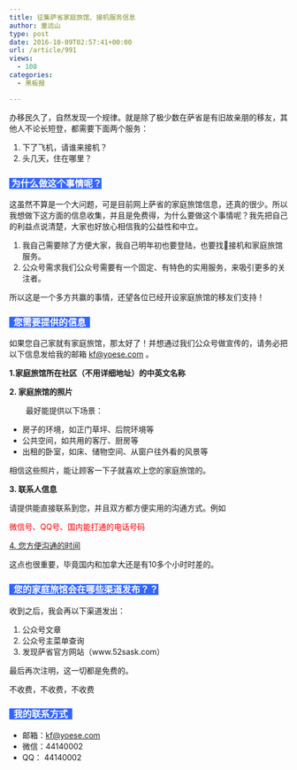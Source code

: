 ```yaml
---
title: 征集萨省家庭旅馆、接机服务信息
author: 童远山
type: post
date: 2016-10-09T02:57:41+00:00
url: /article/991
views:
  - 108
categories:
  - 黑板报

---
```

办移民久了，自然发现一个规律。就是除了极少数在萨省是有旧故亲朋的移友，其他人不论长短登，都需要下面两个服务：

<ol class=" list-paddingleft-2">
  <li>
    下了飞机，请谁来接机？
  </li>
  <li>
    头几天，住在哪里？
  </li>
</ol>

### <span style="background-color: #3366ff; color: #ffffff;"> 为什么做这个事情呢？</span>

这虽然不算是一个大问题，可是目前网上萨省的家庭旅馆信息，还真的很少。所以我想做下这方面的信息收集，并且是免费得，为什么要做这个事情呢？我先把自己的利益点说清楚，大家也好放心相信我的公益性和中立。

<ol class=" list-paddingleft-2">
  <li>
    我自己需要除了方便大家，我自己明年初也要登陆，也要找接机和家庭旅馆服务。
  </li>
  <li>
    公众号需求我们公众号需要有一个固定、有特色的实用服务，来吸引更多的关注者。
  </li>
</ol>

所以这是一个多方共赢的事情，还望各位已经开设家庭旅馆的移友们支持！

### <span style="background-color: #3366ff; color: #ffffff;">  您需要提供的信息  </span>

如果您自己家就有家庭旅馆，那太好了！并想通过我们公众号做宣传的，请务必把以下信息发给我的邮箱 <span style="color: #ff0000;">kf@yoese.com</span> 。

**1.家庭旅馆所在社区（不用详细地址）的中英文名称**

**2. 家庭旅馆的照片**

<p style="padding-left: 30px;">
  最好能提供以下场景：
</p>

  * 房子的环境，如正门草坪、后院环境等
  * 公共空间，如共用的客厅、厨房等
  * 出租的卧室，如床、储物空间、从窗户往外看的风景等

相信这些照片，能让顾客一下子就喜欢上您的家庭旅馆的。

**3. 联系人信息**

请提供能直接联系到您，并且双方都方便实用的沟通方式。例如

<span style="color: #ff0000;">微信号、QQ号、国内能打通的电话号码</span>

<span style="text-decoration: underline;">4. 您方便沟通的时间</span>

这点也很重要，毕竟国内和加拿大还是有10多个小时时差的。

### <span style="background-color: #3366ff; color: #ffffff;">  您的家庭旅馆会在哪些渠道发布？？</span>

收到之后，我会再以下渠道发出：

<ol class=" list-paddingleft-2">
  <li>
    公众号文章
  </li>
  <li>
    公众号主菜单查询
  </li>
  <li>
    发现萨省官方网站（www.52sask.com）
  </li>
</ol>

最后再次注明，这一切都是免费的。

不收费，不收费，不收费

### <span style="color: #ffffff; background-color: #3366ff;">  我的联系方式  </span>

  * 邮箱：kf@yoese.com
  * 微信：44140002
  * QQ： 44140002